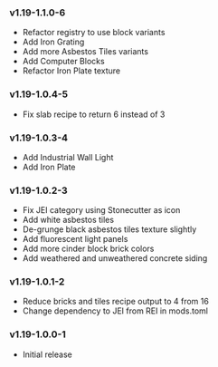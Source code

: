 ### v1.19-1.1.0-6

 - Refactor registry to use block variants
 - Add Iron Grating
 - Add more Asbestos Tiles variants
 - Add Computer Blocks
 - Refactor Iron Plate texture

### v1.19-1.0.4-5

 - Fix slab recipe to return 6 instead of 3 

### v1.19-1.0.3-4

 - Add Industrial Wall Light
 - Add Iron Plate

### v1.19-1.0.2-3

 - Fix JEI category using Stonecutter as icon 
 - Add white asbestos tiles
 - De-grunge black asbestos tiles texture slightly
 - Add fluorescent light panels
 - Add more cinder block brick colors
 - Add weathered and unweathered concrete siding

### v1.19-1.0.1-2

 - Reduce bricks and tiles recipe output to 4 from 16
 - Change dependency to JEI from REI in mods.toml

### v1.19-1.0.0-1

 - Initial release 

